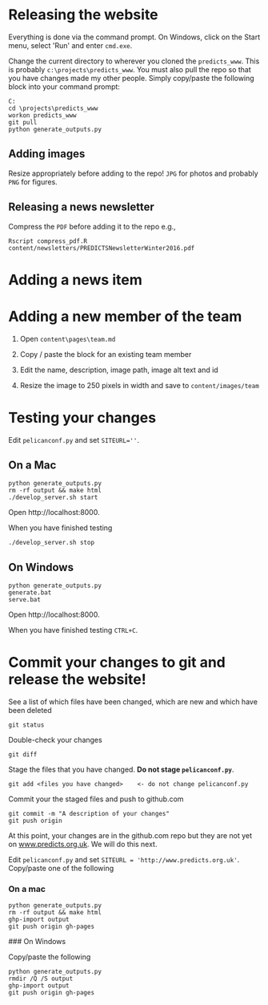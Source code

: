 # Releasing the website

Everything is done via the command prompt.
On Windows, click on the Start menu, select 'Run' and enter `cmd.exe`.

Change the current directory to wherever you cloned the `predicts_www`. This
is probably `c:\projects\predicts_www`. You must also pull the repo
so that you have changes made my other people. Simply copy/paste the following
block into your command prompt:

```
C:
cd \projects\predicts_www
workon predicts_www
git pull
python generate_outputs.py
```

## Adding images
Resize appropriately before adding to the repo! `JPG` for photos and probably
`PNG` for figures.

## Releasing a news newsletter

Compress the `PDF` before adding it to the repo e.g.,

```
Rscript compress_pdf.R content/newsletters/PREDICTSNewsletterWinter2016.pdf
```

# Adding a news item

# Adding a new member of the team

1. Open `content\pages\team.md`

2. Copy / paste the block for an existing team member

3. Edit the name, description, image path, image alt text and id

4. Resize the image to 250 pixels in width and save to `content/images/team`

# Testing your changes
Edit `pelicanconf.py` and set `SITEURL=''`.

## On a Mac
```
python generate_outputs.py
rm -rf output && make html
./develop_server.sh start
```

Open http://localhost:8000.

When you have finished testing
```
./develop_server.sh stop
```

## On Windows

```
python generate_outputs.py
generate.bat
serve.bat
```

Open http://localhost:8000.

When you have finished testing `CTRL+C`.

# Commit your changes to git and release the website!

See a list of which files have been changed, which are new and which have been
deleted

```
git status
```

Double-check your changes

```
git diff
```

Stage the files that you have changed. **Do not stage `pelicanconf.py`**.
```
git add <files you have changed>    <- do not change pelicanconf.py
```

Commit your the staged files and push to github.com
```
git commit -m "A description of your changes"
git push origin
```

At this point, your changes are in the github.com repo but they are not yet
on www.predicts.org.uk. We will do this next.

Edit `pelicanconf.py` and set `SITEURL = 'http://www.predicts.org.uk'`.
Copy/paste one of the following

### On a mac

```
python generate_outputs.py
rm -rf output && make html
ghp-import output
git push origin gh-pages
```

### On Windows

Copy/paste the following

```
python generate_outputs.py
rmdir /Q /S output
ghp-import output
git push origin gh-pages
```
